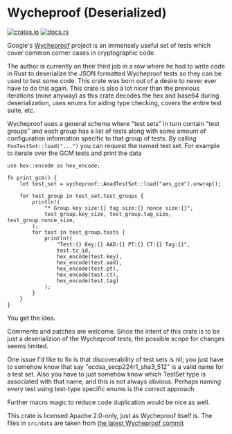 Wycheproof (Deserialized)
===========================

[![crates.io](https://img.shields.io/crates/v/wycheproof.svg)](https://crates.io/crates/wycheproof)
[![docs.rs](https://docs.rs/wycheproof/badge.svg)](https://docs.rs/wycheproof)

Google's [Wycheproof](https://github.com/google/wycheproof) project is an
immensely useful set of tests which cover common corner cases in cryptographic
code.

The author is currently on their third job in a row where he had to write code
in Rust to deserialize the JSON formatted Wycheproof tests so they can be used
to test some code. This crate was born out of a desire to never ever have to do
this again. This crate is also a lot nicer than the previous iterations (mine
anyway) as this crate decodes the hex and base64 during deserialization, uses
enums for aiding type checking, covers the entire test suite, etc.

Wycheproof uses a general schema where "test sets" in turn contain "test groups"
and each group has a list of tests along with some amount of configuration
information specific to that group of tests. By calling
`FooTestSet::load("...")` you can request the named test set. For example to
iterate over the GCM tests and print the data

```
use hex::encode as hex_encode;

fn print_gcm() {
    let test_set = wycheproof::AeadTestSet::load("aes_gcm").unwrap();

    for test_group in test_set.test_groups {
        println!(
            "* Group key size:{} tag size:{} nonce size:{}",
            test_group.key_size, test_group.tag_size, test_group.nonce_size,
        );
        for test in test_group.tests {
            println!(
                "Test:{} Key:{} AAD:{} PT:{} CT:{} Tag:{}",
                test.tc_id,
                hex_encode(test.key),
                hex_encode(test.aad),
                hex_encode(test.pt),
                hex_encode(test.ct),
                hex_encode(test.tag)
            );
        }
    }
}
```

You get the idea.

Comments and patches are welcome. Since the intent of this crate is to be just a
deserializion of the Wycheproof tests, the possible scope for changes seems
limited.

One issue I'd like to fix is that discoverability of test sets is nil; you just
have to somehow know that say "ecdsa_secp224r1_sha3_512" is a valid name for a
test set. Also you have to just somehow know which TestSet type is associated
with that name, and this is not always obvious. Perhaps naming every test using
test-type specific enums is the correct approach.

Further macro magic to reduce code duplication would be nice as well.

This crate is licensed Apache 2.0-only, just as Wycheproof itself is.  The files
in `src/data` are taken from
[the latest Wycheproof commit](https://github.com/google/wycheproof/commit/2196000605e45d91097147c9c71f26b72af58003)
